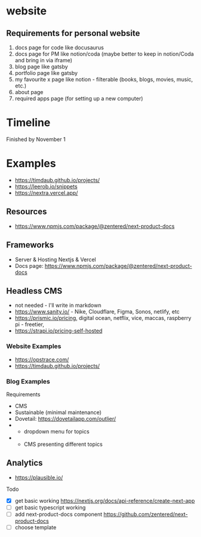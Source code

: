 # website
## Requirements for personal website
1. docs page for code like docusaurus 
2. docs page for PM like notion/coda (maybe better to keep in notion/Coda and bring in via iframe)
3. blog page like gatsby
4. portfolio page like gatsby
5. my favourite x page like notion - filterable (books, blogs, movies, music, etc.)
6. about page
7. required apps page (for setting up a new computer)

# Timeline
Finished by November 1

# Examples
- https://timdaub.github.io/projects/
- https://leerob.io/snippets
- https://nextra.vercel.app/

## Resources
- https://www.npmjs.com/package/@zentered/next-product-docs

## Frameworks
- Server & Hosting Nextjs & Vercel
- Docs page: https://www.npmjs.com/package/@zentered/next-product-docs

## Headless CMS
- not needed - I'll write in markdown
- https://www.sanity.io/ - Nike, Cloudflare, Figma, Sonos, netlify, etc
- https://prismic.io/pricing, digital ocean, netflix, vice, maccas, raspberry pi - freetier,
- https://strapi.io/pricing-self-hosted

### Website Examples
- https://opstrace.com/
- https://timdaub.github.io/projects/ 

### Blog Examples
Requirements
- CMS
- Sustainable (minimal maintenance)
- Dovetail: https://dovetailapp.com/outlier/
- - dropdown menu for topics
- - CMS presenting different topics

## Analytics
- https://plausible.io/


Todo
- [x] get basic working https://nextjs.org/docs/api-reference/create-next-app
- [ ] get basic typescript working
- [ ] add next-product-docs component https://github.com/zentered/next-product-docs
- [ ] choose template